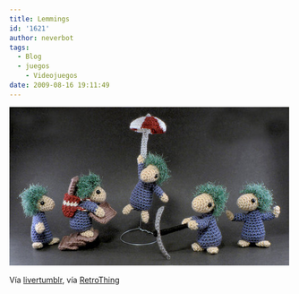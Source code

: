 ```yaml
---
title: Lemmings
id: '1621'
author: neverbot
tags:
  - Blog
  - juegos
    - Videojuegos
date: 2009-08-16 19:11:49
---
```


[![](./lemmings/jlqBbeSXCq98ch94uhZ17UZpo1_500.jpg)](http://livercake.tumblr.com/post/148255548/lemmings-l-puatron)

Vía [livertumblr](http://livercake.tumblr.com/post/148255548/lemmings-l-puatron), vía [RetroThing](http://www.retrothing.com/2009/07/woolen-lemmings.html)